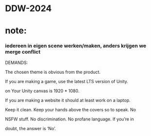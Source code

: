 # DDW-2024

# note:
### iedereen in eigen scene werken/maken, anders krijgen we merge conflict

DEMANDS: 

The chosen theme is obvious from the product. 

If you are making a game, use the latest LTS version of Unity. 

on Your Unity canvas is 1920 * 1080. 

If you are making a website it should at least work on a laptop. 

Keep it clean. Keep your hands above the covers so to speak. No 

NSFW stuff. No discrimination. No profane language. If you’re in 

doubt, the answer is ‘No’. 

